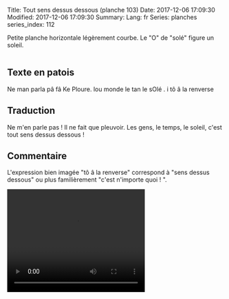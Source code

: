 Title: Tout sens dessus dessous (planche 103)
Date: 2017-12-06 17:09:30
Modified: 2017-12-06 17:09:30
Summary: 
Lang: fr
Series: planches
series_index: 112

Petite planche horizontale légèrement courbe. Le "O" de "solé" figure un soleil.

<figure class="image-block" style="float: center;">
  <img alt="" src="{static}/images/planche_103.png">
  <figcaption style="max-width: 580px"></figcaption>
</figure>


## Texte en patois
Ne man parla pâ fâ Ke  Ploure. lou monde le tan le sOlé . i tô â la renverse

## Traduction
Ne m'en parle pas ! Il ne fait que pleuvoir. Les gens, le temps, le soleil, c'est tout sens dessus dessous !

## Commentaire
L'expression bien imagée "tô â la renverse" correspond à "sens dessus dessous" ou plus familièrement "c'est n'importe quoi ! ".

<video width="320" height="240" controls>
  <source src="https://d1njpgd0ygatdn.cloudfront.net/video_103.mp4" type="video/mp4">
</video>
